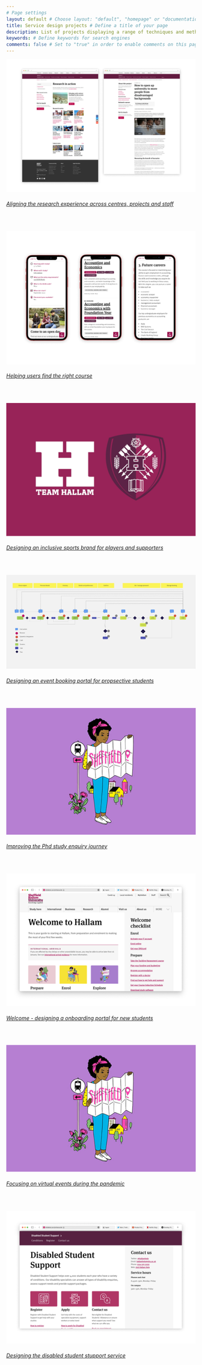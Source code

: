 ```yaml
---
# Page settings
layout: default # Choose layout: "default", "homepage" or "documentation-archive"
title: Service design projects # Define a title of your page
description: List of projects displaying a range of techniques and methods to create great services and products # Define a description of your page
keywords: # Define keywords for search engines
comments: false # Set to "true" in order to enable comments on this page. Make sure you properly setup "disqus_forum_shortname" variable in "_config.yml"
---
```


![My Image](images/research.jpg)
###### [Aligning the research experience across centres, projects and staff](portfolio/research.md)
<br/>

![My Image](images/OLP.jpg)
###### [Helping users find the right course](portfolio/teamhallam.md)
<br/>

![My Image](images/teamhallam.jpg)
###### [Designing an inclusive sports brand for players and supporters](portfolio/teamhallam.md)
<br/>


![My Image](images/eventjourneys.png)
###### [Designing an event booking portal for propsective students](portfolio/events.md)
<br/>

![My Image](images/explore.jpg)
###### [Improving the Phd study enquiry journey](portfolio/projPGR.md)
<br/>

![My Image](images/welcomedesktop.jpg)
###### [Welcome - designing a onboarding portal for new students](portfolio/welcome.md)
<br/>

![My Image](images/explore.jpg)
###### [Focusing on virtual events during the pandemic](portfolio/virtualopen.md)
<br/>

![My Image](images/DSS.jpg)
###### [Designing the disabled student stupport service](portfolio/dss.md)











